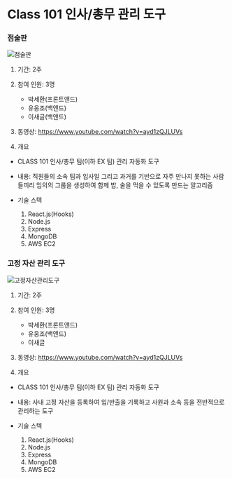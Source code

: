 # Class 101 인사/총무 관리 도구

### 점술판

![점술판](./점술판.gif)

1. 기간: 2주

2. 참여 인원: 3명

   - 박세환(프론트앤드)
   - 유웅조(백앤드)
   - 이새글(백앤드)

3. 동영상: https://www.youtube.com/watch?v=ayd1zQJLUVs

4. 개요

- CLASS 101 인사/총무 팀(이하 EX 팀) 관리 자동화 도구

- 내용: 직원들의 소속 팀과 입사일 그리고 과거를 기반으로 자주 만나지 못하는 사람들끼리 임의의 그룹을 생성하여 함께 밥, 술을 먹을 수 있도록 만드는 알고리즘

- 기술 스텍

  1. React.js(Hooks)
  2. Node.js
  3. Express
  4. MongoDB
  5. AWS EC2

### 고정 자산 관리 도구

![고정자산관리도구](./고정자산관리도구.gif)

1. 기간: 2주

2. 참여 인원: 3명

   - 박세환(프론트앤드)
   - 유웅조(백앤드)
   - 이새글

3. 동영상: https://www.youtube.com/watch?v=ayd1zQJLUVs

4. 개요

- CLASS 101 인사/총무 팀(이하 EX 팀) 관리 자동화 도구

- 내용: 사내 고정 자산을 등록하여 입/반출을 기록하고 사원과 소속 등을 전반적으로 관리하는 도구

- 기술 스텍
  1. React.js(Hooks)
  2. Node.js
  3. Express
  4. MongoDB
  5. AWS EC2
